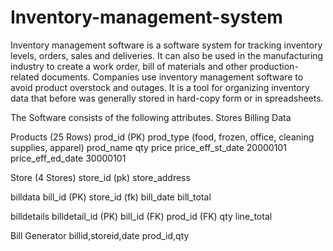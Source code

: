 # Inventory-management-system 

Inventory management software is a software system for tracking inventory levels, orders, sales and deliveries. 
It can also be used in the manufacturing industry to create a work order, bill of materials and other production-related documents. 
Companies use inventory management software to avoid product overstock and outages. 
It is a tool for organizing inventory data that before was generally stored in hard-copy form or in spreadsheets.

The Software consists of the following attributes. Stores Billing Data

Products (25 Rows) prod_id (PK) prod_type (food, frozen, office, cleaning supplies, apparel) prod_name qty price price_eff_st_date 20000101 price_eff_ed_date 30000101

Store (4 Stores) store_id (pk) store_address

billdata bill_id (PK) store_id (fk) bill_date bill_total

billdetails billdetail_id (PK) bill_id (FK) prod_id (FK) qty line_total

Bill Generator billid,storeid,date prod_id,qty
